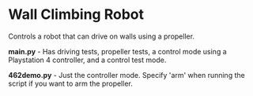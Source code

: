 # Wall Climbing Robot
Controls a robot that can drive on walls using a propeller.

**main.py** - Has driving tests, propeller tests, a control mode using a Playstation 4 controller, and a control test mode. 

**462demo.py** - Just the controller mode. Specify 'arm' when running the script if you want to arm the propeller.
